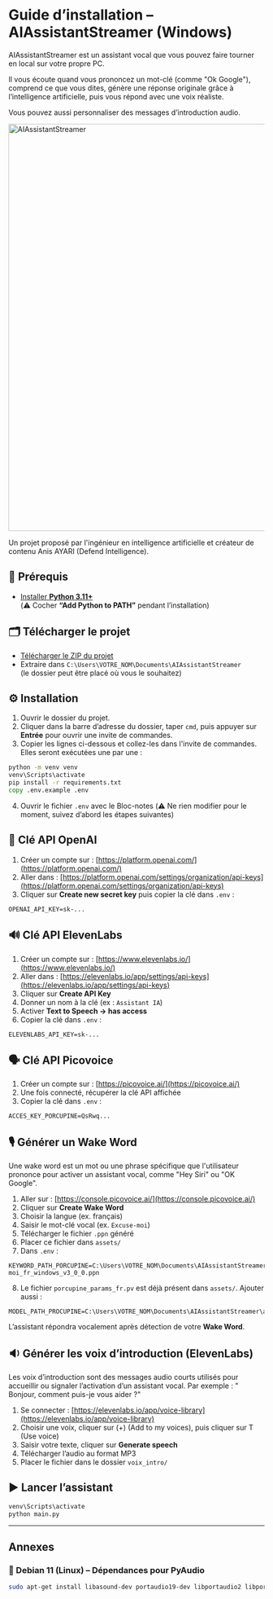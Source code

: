 # Guide d’installation – AIAssistantStreamer (Windows)

AIAssistantStreamer est un assistant vocal que vous pouvez faire tourner en local sur votre propre PC. 

Il vous écoute quand vous prononcez un mot-clé (comme "Ok Google"), comprend ce que vous dites, génère une réponse originale grâce à l’intelligence artificielle, puis vous répond avec une voix réaliste. 

Vous pouvez aussi personnaliser des messages d’introduction audio.

<img src="https://raw.githubusercontent.com/anisayari/AIAssitantStreamer/main/assets/topic.png" alt="AIAssistantStreamer" width="800"/>

Un projet proposé par l'ingénieur en intelligence artificielle et créateur de contenu Anis AYARI (Defend Intelligence).

## 🧩 Prérequis

- [Installer **Python 3.11+**](https://www.python.org/ftp/python/3.11.9/python-3.11.9-amd64.exe)  
  (⚠️ Cocher **“Add Python to PATH”** pendant l’installation)

## 🗂️ Télécharger le projet

- [Télécharger le ZIP du projet](https://github.com/Yorik56/AIAssitantStreamer/archive/refs/heads/main.zip)
- Extraire dans `C:\Users\VOTRE_NOM\Documents\AIAssistantStreamer`  
  (le dossier peut être placé où vous le souhaitez)

## ⚙️ Installation

1. Ouvrir le dossier du projet.
2. Cliquer dans la barre d’adresse du dossier, taper `cmd`, puis appuyer sur **Entrée** pour ouvrir une invite de commandes.
3. Copier les lignes ci-dessous et collez-les dans l'invite de commandes. Elles seront exécutées une par une :

```bat
python -m venv venv
venv\Scripts\activate
pip install -r requirements.txt
copy .env.example .env
```

4. Ouvrir le fichier `.env` avec le Bloc-notes
   (⚠️ Ne rien modifier pour le moment, suivez d’abord les étapes suivantes)

## 🔑 Clé API OpenAI

1. Créer un compte sur : [https://platform.openai.com/](https://platform.openai.com/)
2. Aller dans : [https://platform.openai.com/settings/organization/api-keys](https://platform.openai.com/settings/organization/api-keys)
3. Cliquer sur **Create new secret key** puis copier la clé dans `.env` :

```env
OPENAI_API_KEY=sk-...
```

## 🔊 Clé API ElevenLabs

1. Créer un compte sur : [https://www.elevenlabs.io/](https://www.elevenlabs.io/)
2. Aller dans : [https://elevenlabs.io/app/settings/api-keys](https://elevenlabs.io/app/settings/api-keys)
3. Cliquer sur **Create API Key**
4. Donner un nom à la clé (ex : `Assistant IA`)
5. Activer **Text to Speech → has access**
6. Copier la clé dans `.env` :

```env
ELEVENLABS_API_KEY=sk-...
```

## 🗣️ Clé API Picovoice

1. Créer un compte sur : [https://picovoice.ai/](https://picovoice.ai/)
2. Une fois connecté, récupérer la clé API affichée
3. Copier la clé dans `.env` :

```env
ACCES_KEY_PORCUPINE=QsRwq...
```

## 🎙️ Générer un Wake Word

Une wake word est un mot ou une phrase spécifique que l'utilisateur prononce pour activer un assistant vocal, comme "Hey Siri" ou "OK Google".

1. Aller sur : [https://console.picovoice.ai/](https://console.picovoice.ai/)
2. Cliquer sur **Create Wake Word**
3. Choisir la langue (ex. français)
4. Saisir le mot-clé vocal (ex. `Excuse-moi`)
5. Télécharger le fichier `.ppn` généré
6. Placer ce fichier dans `assets/`
7. Dans `.env` :

```env
KEYWORD_PATH_PORCUPINE=C:\Users\VOTRE_NOM\Documents\AIAssistantStreamer\assets\Excuse-moi_fr_windows_v3_0_0.ppn
```

8. Le fichier `porcupine_params_fr.pv` est déjà présent dans `assets/`. Ajouter aussi :

```env
MODEL_PATH_PROCUPINE=C:\Users\VOTRE_NOM\Documents\AIAssistantStreamer\assets\porcupine_params_fr.pv
```

L’assistant répondra vocalement après détection de votre **Wake Word**.

## 🔉 Générer les voix d’introduction (ElevenLabs)
Les voix d’introduction sont des messages audio courts utilisés pour accueillir ou signaler l’activation d’un assistant vocal. 
Par exemple : " Bonjour, comment puis-je vous aider ?" 


1. Se connecter : [https://elevenlabs.io/app/voice-library](https://elevenlabs.io/app/voice-library)
2. Choisir une voix, cliquer sur (+) (Add to my voices), puis cliquer sur T (Use voice)
3. Saisir votre texte, cliquer sur  **Generate speech**
4. Télécharger l’audio au format MP3
5. Placer le fichier dans le dossier `voix_intro/`

## ▶️ Lancer l’assistant

```bat
venv\Scripts\activate
python main.py
```
--- 
## Annexes

### 🐧 Debian 11 (Linux) – Dépendances pour PyAudio

```bash
sudo apt-get install libasound-dev portaudio19-dev libportaudio2 libportaudiocpp0
```